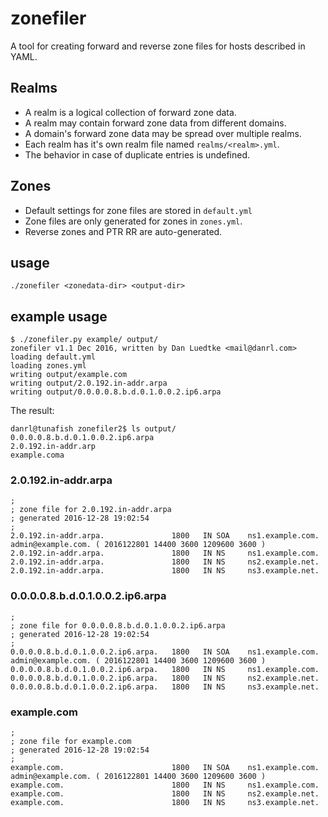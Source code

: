 # zonefiler

A tool for creating forward and reverse zone files for hosts described in YAML.


## Realms

* A realm is a logical collection of forward zone data.
* A realm may contain forward zone data from different domains.
* A domain's forward zone data may be spread over multiple realms.
* Each realm has it's own realm file named `realms/<realm>.yml`.
* The behavior in case of duplicate entries is undefined.


## Zones

* Default settings for zone files are stored in `default.yml`
* Zone files are only generated for zones in `zones.yml`.
* Reverse zones and PTR RR are auto-generated.


## usage

    ./zonefiler <zonedata-dir> <output-dir>


## example usage

    $ ./zonefiler.py example/ output/
    zonefiler v1.1 Dec 2016, written by Dan Luedtke <mail@danrl.com>
    loading default.yml
    loading zones.yml
    writing output/example.com
    writing output/2.0.192.in-addr.arpa
    writing output/0.0.0.0.8.b.d.0.1.0.0.2.ip6.arpa

The result:

    danrl@tunafish zonefiler2$ ls output/
    0.0.0.0.8.b.d.0.1.0.0.2.ip6.arpa
    2.0.192.in-addr.arp
    example.coma


### 2.0.192.in-addr.arpa

    ;
    ; zone file for 2.0.192.in-addr.arpa
    ; generated 2016-12-28 19:02:54
    ;
    2.0.192.in-addr.arpa.               1800   IN SOA    ns1.example.com. admin@example.com. ( 2016122801 14400 3600 1209600 3600 )
    2.0.192.in-addr.arpa.               1800   IN NS     ns1.example.com.
    2.0.192.in-addr.arpa.               1800   IN NS     ns2.example.net.
    2.0.192.in-addr.arpa.               1800   IN NS     ns3.example.net.


### 0.0.0.0.8.b.d.0.1.0.0.2.ip6.arpa

    ;
    ; zone file for 0.0.0.0.8.b.d.0.1.0.0.2.ip6.arpa
    ; generated 2016-12-28 19:02:54
    ;
    0.0.0.0.8.b.d.0.1.0.0.2.ip6.arpa.   1800   IN SOA    ns1.example.com. admin@example.com. ( 2016122801 14400 3600 1209600 3600 )
    0.0.0.0.8.b.d.0.1.0.0.2.ip6.arpa.   1800   IN NS     ns1.example.com.
    0.0.0.0.8.b.d.0.1.0.0.2.ip6.arpa.   1800   IN NS     ns2.example.net.
    0.0.0.0.8.b.d.0.1.0.0.2.ip6.arpa.   1800   IN NS     ns3.example.net.


### example.com

    ;
    ; zone file for example.com
    ; generated 2016-12-28 19:02:54
    ;
    example.com.                        1800   IN SOA    ns1.example.com. admin@example.com. ( 2016122801 14400 3600 1209600 3600 )
    example.com.                        1800   IN NS     ns1.example.com.
    example.com.                        1800   IN NS     ns2.example.net.
    example.com.                        1800   IN NS     ns3.example.net.
